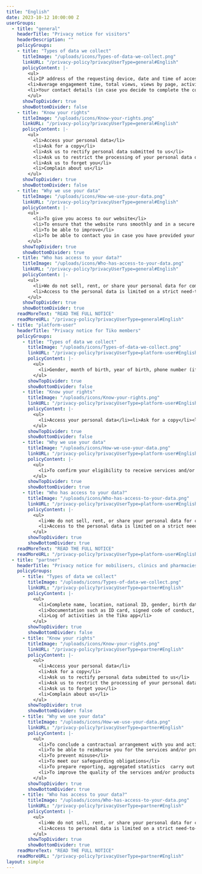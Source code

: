 ```yaml
---
title: "English"
date: 2023-10-12 10:00:00 Z
userGroups:
  - title: "general"
    headerTitle: "Privacy notice for visitors"
    headerDescription: ""
    policyGroups: 
    - title: "Types of data we collect"
      titleImage: "/uploads/icons/Types-of-data-we-collect.png"
      linkURL: "/privacy-policy?privacyUserType=general#English"
      policyContent: |-
        <ul>
        <li>IP address of the requesting device, date and time of access, name and URL of the requested file, website from which access is obtained (“Referrer URL”), browser used and, where applicable, your device’s operating system and the identity of your access provider</li>
        <li>Average engagement time, total views, views by page, activity over time, users per country and city (only upon your consent for the use of cookies)</li>
        <li>Your contact details (in case you decide to complete the contact webform)</li>
        </ul>
      showTopDivider: true
      showBottomDivider: false
    - title: "Know your rights"
      titleImage: "/uploads/icons/Know-your-rights.png"
      linkURL: "/privacy-policy?privacyUserType=general#English"
      policyContent: |-
        <ul>
          <li>Access your personal data</li>
          <li>Ask for a copy</li>
          <li>Ask us to rectify personal data submitted to us</li>
          <li>Ask us to restrict the processing of your personal data or object to their processing</li>
          <li>Ask us to forget you</li>
          <li>Complain about us</li>
        </ul>
      showTopDivider: true
      showBottomDivider: false
    - title: "Why we use your data"
      titleImage: "/uploads/icons/How-we-use-your-data.png"
      linkURL: "/privacy-policy?privacyUserType=general#English"
      policyContent: |-
        <ul>
          <li>To give you access to our website</li>
          <li>To ensure that the website runs smoothly and in a secure manner</li>
          <li>To be able to improve</li>
          <li>To be able to contact you in case you have provided your contact details</li>
        </ul>
      showTopDivider: true
      showBottomDivider: true
    - title: "Who has access to your data?"
      titleImage: "/uploads/icons/Who-has-access-to-your-data.png"
      linkURL: "/privacy-policy?privacyUserType=general#English"
      policyContent: |-
        <ul>
          <li>We do not sell, rent, or share your personal data for commercial purposes (including direct marketing).</li>
          <li>Access to the personal data is limited on a strict need-to-know basis and is given to some of our staff members and/or third parties we work with and are bound by confidentiality.</li>
        </ul>
      showTopDivider: true
      showBottomDivider: true
    readMoreText: "READ THE FULL NOTICE"
    readMoreURL: "/privacy-policy?privacyUserType=general#English"
  - title: "platform-user"
    headerTitle: "Privacy notice for Tiko members"
    policyGroups: 
      - title: "Types of data we collect"
        titleImage: "/uploads/icons/Types-of-data-we-collect.png"
        linkURL: "/privacy-policy?privacyUserType=platform-user#English"
        policyContent: |-
          <ul>
            <li>Gender, month of birth, year of birth, phone number (if you have one and want to share it)</li><li>Type of service and/or product you have received along with the date and the facility you visited, Tiko Miles awarded to you</li><li>Voice sample (in some cases)</li>
          </ul>
        showTopDivider: true
        showBottomDivider: false
      - title: "Know your rights"
        titleImage: "/uploads/icons/Know-your-rights.png"
        linkURL: "/privacy-policy?privacyUserType=platform-user#English"
        policyContent: |-
          <ul>
            <li>Access your personal data</li><li>Ask for a copy</li><li>Ask us to rectify personal data submitted to us</li><li>Ask us to forget you</li><li>Complain about us</li>
          </ul>
        showTopDivider: true
        showBottomDivider: false
      - title: "Why we use your data"
        titleImage: "/uploads/icons/How-we-use-your-data.png"
        linkURL: "/privacy-policy?privacyUserType=platform-user#English"
        policyContent: |-
          <ul>
            <li>To confirm your eligibility to receive services and/or products</li><li>To be able to reimburse service providers and vendors for the service and/or product you have received</li><li>To award you with Tiko Miles</li><li>To communicate with you to promote services, products and/or information we believe may be of interest to you</li><li>To improve the products/services you receive</li><li>To prevent misuse, to carry out research, prepare aggregated statistics, be subject to audits</li>
          </ul>
        showTopDivider: true
        showBottomDivider: true
      - title: "Who has access to your data?"
        titleImage: "/uploads/icons/Who-has-access-to-your-data.png"
        linkURL: "/privacy-policy?privacyUserType=platform-user#English"
        policyContent: |-
          <ul>
            <li>We do not sell, rent, or share your personal data for commercial purposes</li>
            <li>Access to the personal data is limited on a strict need-to-know basis and is given to some of our staff members and/or third parties we work with and are bound by confidentiality</li>
          </ul>
        showTopDivider: true
        showBottomDivider: true
    readMoreText: "READ THE FULL NOTICE"
    readMoreURL: "/privacy-policy?privacyUserType=platform-user#English"
  - title: "partner"
    headerTitle: "Privacy notice for mobilisers, clinics and pharmacies"
    policyGroups: 
      - title: "Types of data we collect"
        titleImage: "/uploads/icons/Types-of-data-we-collect.png"
        linkURL: "/privacy-policy?privacyUserType=partner#English"
        policyContent: |-
          <ul>
            <li>Complete name, location, national ID, gender, birth date, mobile phone number, selfie (for face recognition purposes)</li>
            <li>Documentation such as ID card, signed code of conduct, letter of agreement</li>
            <li>Log of activities in the Tiko app</li>
          </ul>
        showTopDivider: true
        showBottomDivider: false
      - title: "Know your rights"
        titleImage: "/uploads/icons/Know-your-rights.png"
        linkURL: "/privacy-policy?privacyUserType=partner#English"
        policyContent: |-
          <ul>
            <li>Access your personal data</li>
            <li>Ask for a copy</li>
            <li>Ask us to rectify personal data submitted to us</li>
            <li>Ask us to restrict the processing of your personal data or object to their processing</li>
            <li>Ask us to forget you</li>
            <li>Complain about us</li>
          </ul>
        showTopDivider: true
        showBottomDivider: false
      - title: "Why we use your data"
        titleImage: "/uploads/icons/How-we-use-your-data.png"
        linkURL: "/privacy-policy?privacyUserType=partner#English"
        policyContent: |-
          <ul>
            <li>To conclude a contractual arrangement with you and activate your account in the Tiko platform</li>
            <li>To be able to reimburse you for the services and/or products you have provided</li>
            <li>To prevent misuse</li>
            <li>To meet our safeguarding obligations</li>
            <li>To prepare reporting, aggregated statistics  carry out research and be subject to audits</li>
            <li>To improve the quality of the services and/or products offered</li>
          </ul>
        showTopDivider: true
        showBottomDivider: true
      - title: "Who has access to your data?"
        titleImage: "/uploads/icons/Who-has-access-to-your-data.png"
        linkURL: "/privacy-policy?privacyUserType=partner#English"
        policyContent: |-
          <ul>
            <li>We do not sell, rent, or share your personal data for commercial purposes (including direct marketing)</li>
            <li>Access to personal data is limited on a strict need-to-know basis and is shared with some of our staff members and/or third parties we work with who are bound by confidentiality and non-disclosure agreements</li>
          </ul>
        showTopDivider: true
        showBottomDivider: true
    readMoreText: "READ THE FULL NOTICE"
    readMoreURL: "/privacy-policy?privacyUserType=partner#English"
layout: simple
---
```


